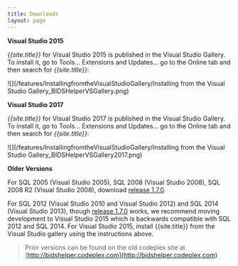 ```yaml
---
title: Downloads
layout: page
---
```


**Visual Studio 2015**

*{{site.title}}* for Visual Studio 2015 is published in the Visual Studio Gallery. To install it, go to Tools... Extensions and Updates... go to the Online tab and then search for *{{site.title}}*:

![](/features/InstallingfromtheVisualStudioGallery/Installing from the Visual Studio Gallery_BIDSHelperVSGallery.png)

**Visual Studio 2017**

*{{site.title}}* for Visual Studio 2017 is published in the Visual Studio Gallery. To install it, go to Tools... Extensions and Updates... go to the Online tab and then search for *{{site.title}}*:

![](/features/InstallingfromtheVisualStudioGallery/Installing from the Visual Studio Gallery_BIDSHelperVSGallery2017.png)

**Older Versions**

For SQL 2005 (Visual Studio 2005), SQL 2008 (Visual Studio 2008), SQL 2008 R2 (Visual Studio 2008), download [release 1.7.0](https://github.com/BIDeveloperExtensions/bideveloperextensions/releases).

For SQL 2012 (Visual Studio 2010 and Visual Studio 2012) and SQL 2014 (Visual Studio 2013), though [release 1.7.0](https://github.com/BIDeveloperExtensions/bideveloperextensions/releases) works, we recommend moving development to Visual Studio 2015 which is backwards compatible with SQL 2012 and SQL 2014. For Visual Studio 2015, install {{site.title}} from the Visual Studio gallery using the instructions above.

> Prior versions can be found on the old codeplex site at [http://bidshelper.codeplex.com](http://bidshelper.codeplex.com)